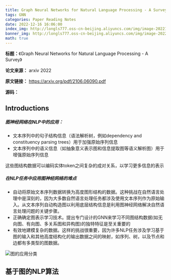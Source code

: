 ```yaml
---
title: Graph Neural Networks for Natural Language Processing - A Survey
tags: GNN
categories: Paper Reading Notes
date: 2022-12-16 16:06:00
index_img: http://longls777.oss-cn-beijing.aliyuncs.com/img/image-20221216163344103.png
banner_img: http://longls777.oss-cn-beijing.aliyuncs.com/img/image-20221216163344103.png
math: true
---
```


**标题：**《Graph Neural Networks for Natural Language Processing - A Survey》

**论文来源：** arxiv 2022

**原文链接：** https://arxiv.org/pdf/2106.06090.pdf

**源码：** 



## Introductions

##### 图神经网络在NLP中的应用：

- 文本序列中的句子结构信息（语法解析树，例如dependency and constituency parsing trees）用于加强原始序列信息
- 文本序列中的语义信息（如抽象意义表示图和信息提取图等语义解析图）用于增强原始序列信息

这些图结构数据可以编码实体token之间复杂的成对关系，以学习更多信息的表示

##### 在NLP任务中应用图神经网络的难点

- 自动将原始文本序列数据转换为高度图形结构的数据。这种挑战在自然语言处理中是深刻的，因为大多数自然语言处理任务都涉及使用文本序列作为原始输入。从文本序列自动构造图以利用底层结构信息是利用图神经网络解决自然语言处理问题的关键步骤。
- 正确确定图表示学习技术。提出专门设计的GNN来学习不同图结构数据(如无向图、有向图、多关系图和异构图)的独特特征是至关重要的
- 有效地建模复杂的数据。这样的挑战很重要，因为许多NLP任务涉及学习基于图的输入和其他高度结构化的输出数据之间的映射，如序列、树，以及节点和边都有多类型的图数据。

![图的应用分类](http://longls777.oss-cn-beijing.aliyuncs.com/img/image-20221216163344103.png)

## 基于图的NLP算法